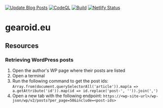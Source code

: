 [![Update Blog Posts](https://github.com/gotreasa/portfolio-site/actions/workflows/update_blog_posts.yml/badge.svg)](https://github.com/gotreasa/portfolio-site/actions/workflows/update_blog_posts.yml)
[![CodeQL](https://github.com/gotreasa/portfolio-site/actions/workflows/codeql.yml/badge.svg)](https://github.com/gotreasa/portfolio-site/actions/workflows/codeql.yml)
[![Build](https://github.com/gotreasa/portfolio-site/actions/workflows/pipeline.yml/badge.svg)](https://github.com/gotreasa/portfolio-site/actions/workflows/pipeline.yml)
[![Netlify Status](https://api.netlify.com/api/v1/badges/39b97913-22d0-4592-9ec1-0e8001ab7fbd/deploy-status)](https://app.netlify.com/sites/gearoid-o-treasaigh/deploys)

# gearoid.eu

## Resources

### Retrieving WordPress posts

1. Open the author's WP page where their posts are listed
2. Open a terminal
3. Run the following command to get the post ids:
   `Array.from(document.querySelectorAll('article')).map(a => a.getAttribute('id')).map(id => id.replace('post-', '')).join(',')`
4. Open a new tab with the following endpoint:
   `https://<wp-site-url>/wp-json/wp/v2/posts?per_page=50&include=<post-ids>`

